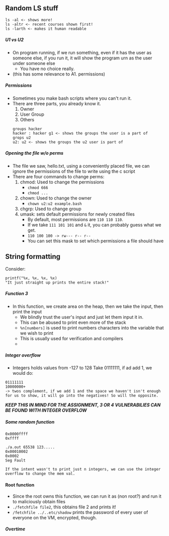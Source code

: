 ## Random LS stuff
```
ls -al <- shows more!
ls -altr <- recent courses shown first!
ls -larth <- makes it human readable
```
##### U1 vs U2
- On program running, if we run something, even if it has the user as someone else, if you run it, it will show the program urn as the user under someone else
	- You have no choice really.
- (this has some relevance to A1. permissions)
##### Permissions
- Sometimes you make bash scripts where you can't run it.
- There are three parts, you already know it.
	1. Owner
	2. User Group
	3. Others
	```
	groups hacker 
	hacker : hacker g1 <- shows the groups the user is a part of
	grops u2
	u2: u2 <- shows the groups the u2 user is part of
	```
##### Opening the file w/o perms
- The file we saw, hello.txt, using a conveniently placed file, we can ignore the permissions of the file to write using the c script
- There are four commands to change perms:
	1. chmod: Used to change the permissions 
	    - `chmod 666`
	    - `chmod ...`
	1. chown: Used to change the owner
		- `chown u2:u2 example.bash`
	2. chgrp: Used to change group
	3. umask: sets default permissions for newly created files
		- By default, most permissions are `110 110 110`.
		- If we take `111 101 101` and `&` it, you can probably guess what we get.
		- `110 100 100 -> rw--- r-- r--`
		- You can set this mask to set which permissions a file should have
## String formatting
Consider:
```
printf("%x, %x, %x, %x) 
"It just straight up prints the entire stack!"
```
##### Function 3
- In this function, we create area on the heap, then we take the input, then print the input
	- We blindly trust the user's input and just let them input it in.
	- This can be abused to print even more of the stack
	- `%n[numbers]` is used to print numbers characters into the variable that we wish to print
	- This is usually used for verification and compilers
	-
##### Integer overflow
- Integers holds values from -127 to 128
Take 01111111, if ad add 1, we would do:
```
01111111
10000000+
-> twos complement, if we add 1 and the space we haven't isn't enough 
for us to show, it will go into the negatives! So will the opposite.
```
***KEEP THIS IN MIND FOR THE ASSIGNMENT, 3 OR 4 VULNERABILIES CAN BE FOUND WITH INTEGER OVERFLOW***
##### Some random function
```./a.out 65535 123.....
0x0000ffff
0xffff

./a.out 65538 123.....
0x00010002
0x0002
Seg Fault

If the intent wasn't to print just n integers, we can use the integer overflow to change the mem val.
```
#### Root function
- Since the root owns this function, we can run it as (non root?) and run it to maliciously obtain files
- `./fetchfile file2`, this obtains file 2 and prints it!
- `/fetchfile ../..etc/shadow` prints the password of every user of everyone on the VM, encrypted, though.
##### Overtime
